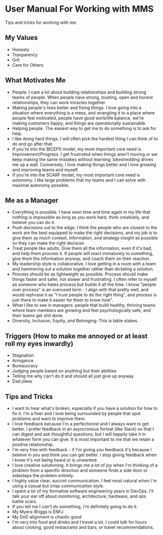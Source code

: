# User Manual For Working with MMS

Tips and tricks for working with me.

## My Values

- Honesty
- Tranparency
- Grit
- Care for Others

## What Motivates Me

- People. I care a lot about building relationships and building strong teams of people. When people have strong, trusting, open and honest relationships, they can work miracles together.
- Making people's lives better and fixing things. I love going into a situation where everything is a mess, and wrangling it to a place where people feel motivated, people have good work/life balance, we're making customers happy, and things are operationally sustainable.
- Helping people. The easiest way to get me to do something is to ask for help.
- I like doing hard things. I will often pick the hardest thing I can think of to do and go after that.
- If you're into the BICEPS model, my most important core need is Improvement/Progress. I get frustrated when things aren't moving or we keep making the same mistakes without learning; bikeshedding drives me up a wall. Conversely, I love making things better and I love growing and improving teams and myself.
- If you're into the SCARF model, my most important core need is autonomy. I like large problems that my teams and I can solve with maximal autonomy possible.

## Me as a Manager

- Everything is possible. I have seen time and time again in my life that nothing is impossible as long as you work hard, think creatively, and beleive you can do it.
- Push decisions out to the edge. I think the people who are closest to the work are the best equipped to make the right decisions, and my job is to give them as much context, information, and strategy insight as possible so they can make the right decision.
- Treat people like adults. Give them all the information, even if it's bad, and help them process it. If people will react immaturely to something, give them the information anyway, and coach them on their reaction.
- My leadership style is collaborative. I love getting in a room with a team and hammering out a solution together rather than dictating a solution.
- Process should be as lightweight as possible. Process should make things faster and safer, not slower and frustrating. I often refer to myself as someone who hates process but builds it all the time. I know "people over process" is an overused term - I align with that pretty well, and would rephrase it as "I trust people to do the right thing", and process is just there to make it easier for them to know how".
- What I like to see in managers: people that build healthy, thriving teams where team members are growing and feel psychologically safe, and their teams get shit done.
- Diversity, Inclusion, Equity, and Belonging: This is table stakes.

## Triggers (How to make me annoyed or at least roll my eyes inwardly)
- Stagnation
- Arrogance
- Bureaucracy
- Judging people based on anything but their abilities
- Telling me why can't do it and should all just give up anyway
- Dad jokes

## Tips and Tricks

- I want to hear what's broken, especially if you have a solution for how to fix it. I'm a fixer and I love being surrounded by people that spot problems and want to improve them.
- I love feedback because I'm a perfectionist and I always want to get better. I prefer feedback in an asyncronous format (like Slack) so that I can digest and ask thoughtful questions, but I will happily take it in whatever form you can give. It is most important to me that we retain a positive relationship.
- I'm very free with feedback - if I'm giving you feedback it's because I beleive in you and think you can get better. I stop giving feedback when I know it's not being heard or is unwanted.
- I love creative solutioning. It brings me a lot of joy when I'm thinking of a problem from a specific direction and someone finds a side door or sidesteps the problem entirely.
- I highly value clear, succint communication. I feel most natural when I'm using a casual but crisp communication style.
- I spent a lot of my formative software engineering years in DevOps. I'll talk your ear off about monitoring, architecture, hardware, and ops battle scars.
- If you tell me I *can't* do something, I'm definitely going to do it.
- My Myers-Briggs is ENFJ
- My DnD alignment is chaotic good
- I'm very into food and drinks and I travel a lot. I could talk for hours about cooking, good restaurants and bars, or travel recommendations.

